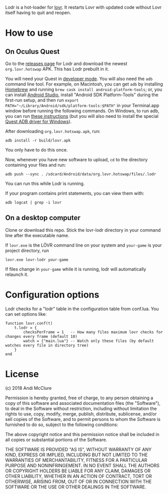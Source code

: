 Lodr is a hot-loader for [lovr](https://lovr.org/). It restarts Lovr with updated code without Lovr itself having to quit and reopen.

# How to use

## On Oculus Quest

Go to the [releases page](https://github.com/mcclure/lodr/releases) for Lodr and download the newest `org.lovr.hotswap` APK. This has Lodr prebuilt in it.

You will need your Quest in [developer mode](https://learn.adafruit.com/sideloading-on-oculus-quest/enable-developer-mode). You will also need the `adb` command line tool. For example, on Macintosh, you can get `adb` by installing [Homebrew](https://brew.sh/) and running `brew cask install android-platform-tools`; or, you can install [Android Studio](https://developer.android.com/studio), install "Android SDK Platform-Tools" during the first-run setup, and then run `export PATH="~/Library/Android/sdk/platform-tools:$PATH"` in your Terminal.app window before running the following commands. On Windows, to run adb, you can run [these instructions](https://www.howtogeek.com/125769/how-to-install-and-use-abd-the-android-debug-bridge-utility/) (but you will also need to install the special [Quest ADB driver for Windows](https://developer.oculus.com/downloads/package/oculus-adb-drivers/)).

After downloading `org.lovr.hotswap.apk`, run:

    adb install -r build/lovr.apk

You only have to do this once.

Now, whenever you have new software to upload, `cd` to the directory containing your files and run:

    adb push --sync . /sdcard/Android/data/org.lovr.hotswap/files/.lodr

You can run this while Lodr is running.

If your program contains print statements, you can view them with:

    adb logcat | grep -i lovr

## On a desktop computer

Clone or download this repo. Stick the lovr-lodr directory in your command line after the executable name.

If `lovr.exe` is the LÖVR command line on your system and `your-game` is your project directory, run

    lovr.exe lovr-lodr your-game

If files change in `your-game` while it is running, lodr will automatically relaunch it.

# Configuration options

Lodr checks for a "lodr" table in the configuration table from conf.lua. You can set options like:

    function lovr.conf(t)
        t.lodr = {
            checksPerFrame = 1   -- How many files maximum lovr checks for changes every frame (default 10)
            watch = {"main.lua"} -- Watch only these files (by default watches every file in directory tree)
        }
    end

# License

(c) 2018 Andi McClure

Permission is hereby granted, free of charge, to any person obtaining a copy of this software and associated documentation files (the "Software"), to deal in the Software without restriction, including without limitation the rights to use, copy, modify, merge, publish, distribute, sublicense, and/or sell copies of the Software, and to permit persons to whom the Software is furnished to do so, subject to the following conditions:

The above copyright notice and this permission notice shall be included in all copies or substantial portions of the Software.

THE SOFTWARE IS PROVIDED "AS IS", WITHOUT WARRANTY OF ANY KIND, EXPRESS OR IMPLIED, INCLUDING BUT NOT LIMITED TO THE WARRANTIES OF MERCHANTABILITY, FITNESS FOR A PARTICULAR PURPOSE AND NONINFRINGEMENT. IN NO EVENT SHALL THE AUTHORS OR COPYRIGHT HOLDERS BE LIABLE FOR ANY CLAIM, DAMAGES OR OTHER LIABILITY, WHETHER IN AN ACTION OF CONTRACT, TORT OR OTHERWISE, ARISING FROM, OUT OF OR IN CONNECTION WITH THE SOFTWARE OR THE USE OR OTHER DEALINGS IN THE SOFTWARE.
